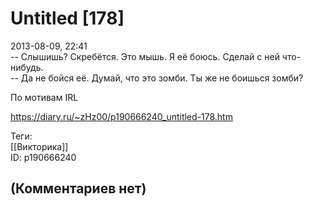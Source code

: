 Untitled [178]
==============

  
2013-08-09, 22:41  
 -- Слышишь? Скребётся. Это мышь. Я её боюсь. Сделай с ней что-нибудь.   
 -- Да не бойся её. Думай, что это зомби. Ты же не боишься зомби?   
   
  По мотивам IRL    
  
<https://diary.ru/~zHz00/p190666240_untitled-178.htm>  
  
Теги:  
[[Викторика]]  
ID: p190666240  


(Комментариев нет)
------------------
